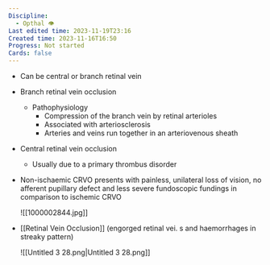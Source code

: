 ```yaml
---
Discipline:
  - Opthal 👁
Last edited time: 2023-11-19T23:16
Created time: 2023-11-16T16:50
Progress: Not started
Cards: false
---
```

- Can be central or branch retinal vein
- Branch retinal vein occlusion
    - Pathophysiology
        - Compression of the branch vein by retinal arterioles
        - Associated with arteriosclerosis
        - Arteries and veins run together in an arteriovenous sheath
- Central retinal vein occlusion
    - Usually due to a primary thrombus disorder
- Non-ischaemic CRVO presents with painless, unilateral loss of vision, no afferent pupillary defect and less severe fundoscopic fundings in comparison to ischemic CRVO
    
    ![[1000002844.jpg]]
    
- [[Retinal Vein Occlusion]] (engorged retinal vei. s and haemorrhages in streaky pattern)
    
    ![[Untitled 3 28.png|Untitled 3 28.png]]